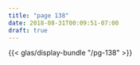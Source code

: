 ```yaml
---
title: "page 138"
date: 2018-08-31T00:09:51-07:00
draft: true
---
```


{{< glas/display-bundle "/pg-138" >}}